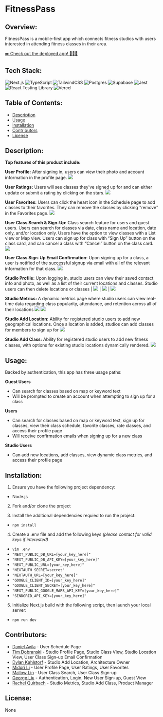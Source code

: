 # FitnessPass

## Overview:
FitnessPass is a mobile-first app which connects fitness studios with users interested in attending fitness classes in their area.

[:arrow_right: Check out the deployed app! :muscle::fire::bicyclist:](https://fitness-pass.vercel.app/login)

## Tech Stack:
![Next.js](https://img.shields.io/badge/Next-black?style=for-the-badge&logo=next.js&logoColor=white)
![TypeScript](https://img.shields.io/badge/typescript-%23007ACC.svg?style=for-the-badge&logo=typescript&logoColor=white)
![TailwindCSS](https://img.shields.io/badge/tailwindcss-%2338B2AC.svg?style=for-the-badge&logo=tailwind-css&logoColor=white)
![Postgres](https://img.shields.io/badge/postgres-%23316192.svg?style=for-the-badge&logo=postgresql&logoColor=white)
![Supabase](https://img.shields.io/badge/Supabase-3ECF8E?style=for-the-badge&logo=supabase&logoColor=white)
![Jest](https://img.shields.io/badge/-jest-%23C21325?style=for-the-badge&logo=jest&logoColor=white)
![React Testing Library](https://img.shields.io/badge/react%20testing%20library-FF4154?style=for-the-badge&logo=testing-library&logoColor=white)
![Vercel](https://img.shields.io/badge/vercel-%23000000.svg?style=for-the-badge&logo=vercel&logoColor=white)

## Table of Contents:
- [Description](#Description)
- [Usage](#Usage)
- [Installation](#Installation)
- [Contributors](#Contributors)
- [License](#License)

## Description:

**Top features of this product include:**

**User Profile:** After signing in, users can view their photo and account information in the profile page.
![](https://raw.githubusercontent.com/rpp2210-BOC-Aquaforce/FitnessPass/MLBugFixes/UserProfile.png)

**User Ratings:** Users will see classes they've signed up for and can either update or submit a rating by clicking on the stars.
![](https://raw.githubusercontent.com/rpp2210-BOC-Aquaforce/FitnessPass/MLBugFixes/Ratings.png)

**User Favorites:** Users can click the heart icon in the Schedule page to add classes to their favorites. They can remove the classes by clicking "remove" in the Favorites page.
![](https://raw.githubusercontent.com/rpp2210-BOC-Aquaforce/FitnessPass/MLBugFixes/Favorites.png)

**User Class Search & Sign-Up:** Class search feature for users and guest users. Users can search for classes via date, class name and location, date only, and/or location only. Users have the option to view classes with a List view or Map view. Users can sign up for class with “Sign Up” button on the class card, and can cancel a class with “Cancel” button on the class card.
![](http://g.recordit.co/geLU893cq0.gif)

**User Class Sign-Up Email Confirmation:** Upon signing up for a class, a user is notified of the successful signup via email with all of the relevant information for that class.
![](https://user-images.githubusercontent.com/86995510/253134317-9023b02a-15ee-4dbb-8df8-49af56e83c0c.png)

**Studio Profile:** Upon logging in, studio users can view their saved contact info and photo, as well as a list of their current locations and classes. Studio users can then delete locations or classes
| ![](https://user-images.githubusercontent.com/86995510/253134324-e094aa36-fab7-4361-9dc7-6a383d2dbfad.png) | ![](https://user-images.githubusercontent.com/86995510/253134326-0afc1af8-34e7-4d1d-b9bb-a2871fc5791f.png) | ![](https://user-images.githubusercontent.com/86995510/253134325-39cf64be-8e01-4ba6-a865-40aa1012b326.png)

**Studio Metrics:** A dynamic metrics page where studio users can view real-time data regarding class popularity, attendance, and retention across all of their locations
![](https://user-images.githubusercontent.com/113475539/253140004-5a2129c3-19c9-4b98-bef1-fbe297f6e208.png) ![](https://user-images.githubusercontent.com/113475539/253139978-df835365-a5d0-499e-a09c-732a0e8a6e7e.png)

**Studio Add Location:** Ability for registered studio users to add new geographical locations. Once a location is added, studios can add classes for members to sign up for
![](https://imgur.com/a/dyyveRu)

**Studio Add Class:** Ability for registered studio users to add new fitness classes, with options for existing studio locations dynamically rendered.
![](https://user-images.githubusercontent.com/113475539/253139990-dd7cad26-bff8-4586-b177-cf79b1fa07f3.png)

## Usage:
Backed by authentication, this app has three usage paths:

**Guest Users**
- Can search for classes based on map or keyword text
- Will be prompted to create an account when attempting to sign up for a class

**Users**
- Can search for classes based on map or keyword text, sign up for classes, view their class schedule, favorite classes, rate classes, and access their profile page
- Will receive confirmation emails when signing up for a new class

**Studio Users**
- Can add new locations, add classes, view dynamic class metrics, and access their profile page

## Installation:
1. Ensure you have the following project dependency:
- Node.js
2. Fork and/or clone the project

3. Install the additional dependencies requied to run the project:
- `npm install`

4. Create a .env file and add the following keys *(please contact for valid keys if interested)*
- `vim .env`
- `"NEXT_PUBLIC_DB_URL=[your_key_here]"`
- `"NEXT_PUBLIC_DB_API_KEY=[your_key_here]"`
- `"NEXT_PUBLIC_URL=[your_key_here]"`
- `"NEXTAUTH_SECRET=secret"`
- `"NEXTAUTH_URL=[your_key_here]"`
- `"GOOGLE_CLIENT_ID=[your_key_here]"`
- `"GOOGLE_CLIENT_SECRET=[your_key_here]"`
- `"NEXT_PUBLIC_GOOGLE_MAPS_API_KEY=[your_key_here]"`
- `"SENDGRID_API_KEY=[your_key_here]"`

5. Initialize Next.js build with the following script, then launch your local server:
- `npm run dev`

## Contributors:
- [Daniel Avila](http://github.com/danny-avila) - User Schedule Page
- [Tim Dobranski](http://github.com/timdobranski) - Studio Profile Page, Studio Class View, Studio Location View, User Class Sign-up Email Confirmation
- [Dylan Kahlstorf](http://github.com/kahlstorf1) - Studio Add Location, Architecture Owner
- [Midori Li](http://github.com/midorili) - User Profile Page, User Ratings, User Favorites
- [Mallow Lin](http://github.com/Mallow-Lin) - User Class Search, User Class Sign-up
- [George Liu](https://github.com/georgeliu8110) - Authentication, Login, New User Sign-up, Guest View
- [Rachel Quirbach](https://github.com/rquirbach) - Studio Metrics, Studio Add Class, Product Manager

## License:
None
